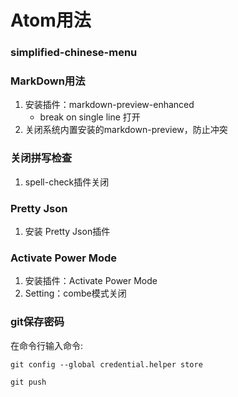 # Atom用法
### simplified-chinese-menu
### MarkDown用法
1. 安装插件：markdown-preview-enhanced
    - break on single line 打开
2. 关闭系统内置安装的markdown-preview，防止冲突
### 关闭拼写检查
1. spell-check插件关闭
### Pretty Json
1. 安装 Pretty Json插件
### Activate Power Mode
1. 安装插件：Activate Power Mode
2. Setting：combe模式关闭
### git保存密码
在命令行输入命令:
```
git config --global credential.helper store
```
```
git push
```
